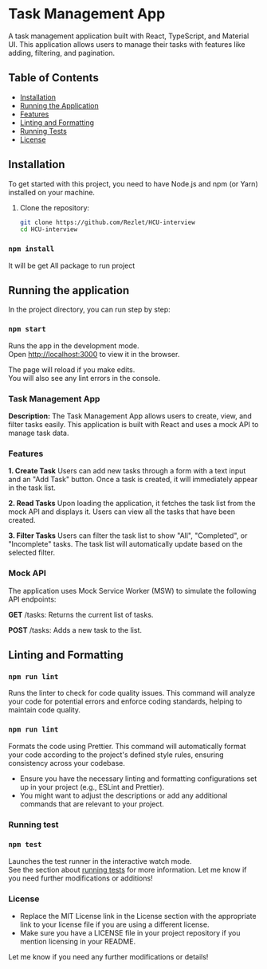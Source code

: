 # Task Management App

A task management application built with React, TypeScript, and Material UI. This application allows users to manage their tasks with features like adding, filtering, and pagination.

## Table of Contents

- [Installation](#installation)
- [Running the Application](#running-the-application)
- [Features](#features)
- [Linting and Formatting](#linting-and-formatting)
- [Running Tests](#running-tests)
- [License](#license)

## Installation

To get started with this project, you need to have Node.js and npm (or Yarn) installed on your machine.

1. Clone the repository:

   ```bash
   git clone https://github.com/Rezlet/HCU-interview
   cd HCU-interview
   
### `npm install`
It will be get All package to run project 
## Running the application

In the project directory, you can run step by step:

### `npm start`

Runs the app in the development mode.\
Open [http://localhost:3000](http://localhost:3000) to view it in the browser.

The page will reload if you make edits.\
You will also see any lint errors in the console.

### Task Management App
**Description:**
The Task Management App allows users to create, view, and filter tasks easily. This application is built with React and uses a mock API to manage task data.

### Features
**1. Create Task**
Users can add new tasks through a form with a text input and an "Add Task" button. Once a task is created, it will immediately appear in the task list.


**2. Read Tasks**
Upon loading the application, it fetches the task list from the mock API and displays it. Users can view all the tasks that have been created.


**3. Filter Tasks**
Users can filter the task list to show "All", "Completed", or "Incomplete" tasks. The task list will automatically update based on the selected filter.

### Mock API
The application uses Mock Service Worker (MSW) to simulate the following API endpoints:

**GET** /tasks: Returns the current list of tasks.

**POST** /tasks: Adds a new task to the list.

## Linting and Formatting 
### `npm run lint`

Runs the linter to check for code quality issues. This command will analyze your code for potential errors and enforce coding standards, helping to maintain code quality.

### `npm run lint`

Formats the code using Prettier. This command will automatically format your code according to the project's defined style rules, ensuring consistency across your codebase.

- Ensure you have the necessary linting and formatting configurations set up in your project (e.g., ESLint and Prettier).
- You might want to adjust the descriptions or add any additional commands that are relevant to your project.

### Running test 


### `npm test`
Launches the test runner in the interactive watch mode.\
See the section about [running tests](https://facebook.github.io/create-react-app/docs/running-tests) for more information.
Let me know if you need further modifications or additions!

### License
- Replace the MIT License link in the License section with the appropriate link to your license file if you are using a different license.
- Make sure you have a LICENSE file in your project repository if you mention licensing in your README. 

Let me know if you need any further modifications or details!
